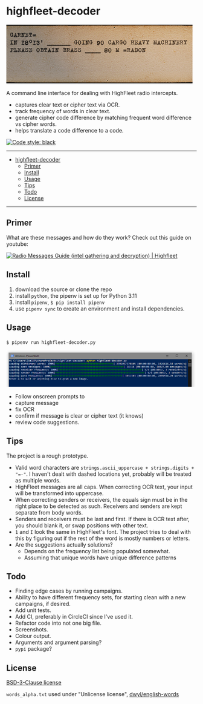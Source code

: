 # highfleet-decoder

![A HighFleet clear text message.](./example_message.png)

A command line interface for dealing with HighFleet radio intercepts.
* captures clear text or cipher text via OCR.
* track frequency of words in clear text.
* generate cipher code difference by matching frequent word difference vs cipher words.
* helps translate a code difference to a code.

[![Code style: black](https://img.shields.io/badge/code%20style-black-000000.svg?style=for-the-badge)](https://github.com/psf/black)

---

* [highfleet-decoder](#highfleet-decoder)
  * [Primer](#primer)
  * [Install](#install)
  * [Usage](#usage)
  * [Tips](#tips)
  * [Todo](#todo)
  * [License](#license)

---

## Primer

What are these messages and how do they work? Check out this guide on youtube:

[![Radio Messages Guide (intel gathering and decryption) | Highfleet](https://img.youtube.com/vi/6jaeZ4A-38g/0.jpg)](https://www.youtube.com/watch?v=6jaeZ4A-38g)

## Install

1. download the source or clone the repo
2. install `python`, the pipenv is set up for Python 3.11
3. install `pipenv`, `$ pip install pipenv`
4. use `pipenv sync` to create an environment and install dependencies.

## Usage

`$ pipenv run highfleet-decoder.py`

![(What the program looks like.)](./example_startup.png)

* Follow onscreen prompts to
 * capture message
 * fix OCR
 * confirm if message is clear or cipher text (it knows)
 * review code suggestions.

## Tips

The project is a rough prototype.

* Valid word characters are `strings.ascii_uppercase + strings.digits + "=-"`. I haven't dealt with dashed locations yet, probably will be treated as multiple words.
* HighFleet messages are all caps. When correcting OCR text, your input will be transformed into uppercase.
* When correcting senders or receivers, the equals sign must be in the right place to be detected as such. Receivers and senders are kept separate from body words. 
* Senders and receivers must be last and first. If there is OCR text after, you should blank it, or swap positions with other text.
* `1` and `I` look the same in HighFleet's font. The project tries to deal with this by figuring out if the rest of the word is mostly numbers or letters.
* Are the suggestions actually solutions?
  * Depends on the frequency list being populated somewhat.
  * Assuming that unique words have unique difference patterns 

## Todo

* Finding edge cases by running campaigns.
* Ability to have different frequency sets, for starting clean with a new campaigns, if desired.
* Add unit tests.
* Add CI, preferably in CircleCI since I've used it.
* Refactor code into not one big file.
* Screenshots.
* Colour output.
* Arguments and argument parsing?
* `pypi` package?

## License

[BSD-3-Clause license](./LICENSE)

`words_alpha.txt` used under "Unlicense license", [dwyl/english-words](https://github.com/dwyl/english-words)

